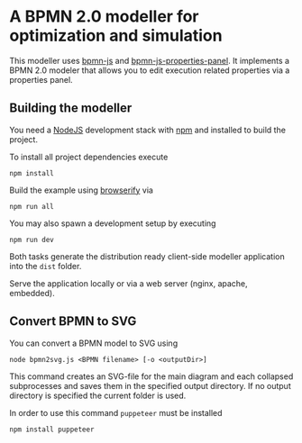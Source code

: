 # A BPMN 2.0 modeller for optimization and simulation

This modeller uses [bpmn-js](https://github.com/bpmn-io/bpmn-js) and [bpmn-js-properties-panel](https://github.com/bpmn-io/bpmn-js-properties-panel). It implements a BPMN 2.0 modeler that allows you to edit execution related properties via a properties panel.

## Building the modeller

You need a [NodeJS](http://nodejs.org) development stack with [npm](https://npmjs.org) and installed to build the project.

To install all project dependencies execute

```
npm install
```

Build the example using [browserify](http://browserify.org) via

```
npm run all
```

You may also spawn a development setup by executing

```
npm run dev
```

Both tasks generate the distribution ready client-side modeller application into the `dist` folder.

Serve the application locally or via a web server (nginx, apache, embedded).

## Convert BPMN to SVG

You can convert a BPMN model to SVG using

```
node bpmn2svg.js <BPMN filename> [-o <outputDir>]
```

This command creates an SVG-file for the main diagram and each collapsed subprocesses and saves them in the specified output directory. If no output directory is specified the current folder is used.

In order to use this command `puppeteer` must be installed

```
npm install puppeteer
```
